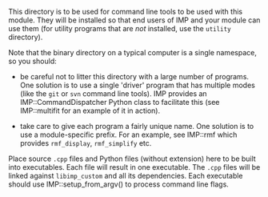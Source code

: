 This directory is to be used for command line tools to be used with this module.
They will be installed so that end users of IMP and your module can use them
(for utility programs that are *not* installed, use the `utility` directory).

Note that the binary directory on a typical computer is a single namespace,
so you should:

 - be careful not to litter this directory with a large number of programs.
   One solution is to use a single 'driver' program that has multiple modes
   (like the `git` or `svn` command line tools). IMP provides an
   IMP::CommandDispatcher Python class to facilitate this (see IMP::multifit
   for an example of it in action).

 - take care to give each program a fairly unique name. One solution is to
   use a module-specific prefix. For an example, see IMP::rmf which provides
   `rmf_display`, `rmf_simplify` etc.

Place source `.cpp` files and Python files (without extension) here to be
built into executables. Each file will result in one executable. The
`.cpp` files will be linked against `libimp_custom` and all its dependencies.
Each executable should use IMP::setup_from_argv() to process command
line flags.
